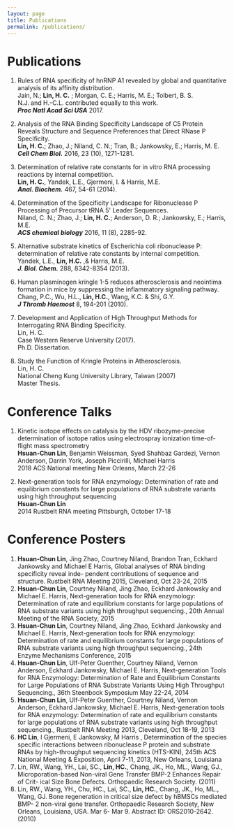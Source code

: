 ```yaml
---
layout: page
title: Publications
permalink: /publications/
---
```

# Publications
1. Rules of RNA specificity of hnRNP A1 revealed by global and quantitative analysis of its affinity distribution.\
Jain, N.; **Lin, H. C.** ; Morgan, C. E.; Harris, M. E.; Tolbert, B. S.\
N.J. and H.-C.L. contributed equally to this work.\
***Proc Natl Acad Sci USA***  2017. 

2. Analysis of the RNA Binding Specificity Landscape of C5 Protein Reveals Structure and Sequence Preferences that Direct RNase P Specificity.\
**Lin, H. C.**; Zhao, J.; Niland, C. N.; Tran, B.; Jankowsky, E.; Harris, M. E.\
***Cell Chem Biol.*** 2016, 23 (10), 1271-1281.

3. Determination of relative rate constants for in vitro RNA processing reactions by internal competition.\
   **Lin, H. C.**, Yandek, L.E., Gjermeni, I. & Harris, M.E.\
   ***Anal. Biochem.*** 467, 54-61 (2014).

4. Determination of the Specificity Landscape for Ribonuclease P Processing of Precursor tRNA 5' Leader Sequences.\
   Niland, C. N.; Zhao, J.; **Lin, H. C.**; Anderson, D. R.; Jankowsky, E.; Harris, M.E.\
   ***ACS chemical biology***  2016, 11 (8), 2285-92.

5. Alternative substrate kinetics of Escherichia coli ribonuclease P: determination of relative rate constants by internal competition.\
   Yandek, L.E., **Lin, H.C.** ,& Harris, M.E.\
   ***J. Biol. Chem.*** 288, 8342-8354 (2013).

6. Human plasminogen kringle 1-5 reduces atherosclerosis and neointima formation in mice by suppressing the inflammatory signaling pathway.\
   Chang, P.C., Wu, H.L., **Lin, H.C.**, Wang, K.C. & Shi, G.Y.\
   ***J Thromb Haemost*** 8, 194-201 (2010).

1. Development and Application of High Throughput Methods for Interrogating RNA Binding Specificity.\
   Lin, H. C.\
   Case Western Reserve University (2017).\
   Ph.D. Dissertation.

2. Study the Function of Kringle Proteins in Atherosclerosis.\
   Lin, H. C.\
   National Cheng Kung University Library, Taiwan (2007)\
   Master Thesis.

# Conference Talks

1. Kinetic isotope effects on catalysis by the HDV ribozyme-precise determination of isotope ratios using electrospray ionization time-of-flight mass spectrometry\
   **Hsuan-Chun Lin**, Benjamin Weissman, Syed Shahbaz Gardezi, Vernon Anderson, Darrin York, Joseph Piccirilli, Michael Harris\
   2018 ACS National meeting New Orleans, March 22-26

2. Next-generation tools for RNA enzymology: Determination of rate and equilibrium constants for large populations of RNA substrate variants using high throughput sequencing\
   **Hsuan-Chun Lin**\
   2014 Rustbelt RNA meeting Pittsburgh, October 17-18


# Conference Posters
1. **Hsuan-Chun Lin**, Jing Zhao, Courtney Niland, Brandon Tran, Eckhard Jankowsky and Michael E Harris, Global analyses of RNA binding specificity reveal inde- pendent contributions of sequence and structure. Rustbelt RNA Meeting 2015, Cleveland, Oct 23-24, 2015
2. **Hsuan-Chun Lin**, Courtney Niland, Jing Zhao, Eckhard Jankowsky and Michael E. Harris, Next-generation tools for RNA enzymology: Determination of rate and equilibrium constants for large populations of RNA substrate variants using high throughput sequencing., 20th Annual Meeting of the RNA Society, 2015
3. **Hsuan-Chun Lin**, Courtney Niland, Jing Zhao, Eckhard Jankowsky and Michael E. Harris, Next-generation tools for RNA enzymology: Determination of rate and equilibrium constants for large populations of RNA substrate variants using high throughput sequencing., 24th Enzyme Mechanisms Conference, 2015
4. **Hsuan-Chun Lin**, Ulf-Peter Guenther, Courtney Niland, Vernon Anderson, Eckhard Jankowsky, Michael E. Harris, Next-generation Tools for RNA Enzymology: Determination of Rate and Equilibrium Constants for Large Populations of RNA Substrate Variants Using High Throughput Sequencing., 36th Steenbock Symposium May 22-24, 2014
5. **Hsuan-Chun Lin**, Ulf-Peter Guenther, Courtney Niland, Vernon Anderson, Eckhard Jankowsky, Michael E. Harris, Next-generation tools for RNA enzymology: Determination of rate and equilibrium constants for large populations of RNA substrate variants using high throughput sequencing., Rustbelt RNA Meeting 2013, Cleveland, Oct 18-19, 2013
6. **HC Lin**, I Gjermeni, E Jankowsky, M Harris , Determination of the species specific interactions between ribonuclease P protein and substrate RNAs by high-throughput sequencing kinetics (HTS-KIN), 245th ACS National Meeting & Exposition, April 7-11, 2013, New Orleans, Louisiana
7. Lin, RW., Wang, YH., Lai, SC., **Lin, HC.**, Chang, JK., Ho, ML., Wang, GJ., Microporation-based Non-viral Gene Transfer BMP-2 Enhances Repair of Crit- ical Size Bone Defects. Orthopaedic Research Society. (2011)
8. Lin, RW., Wang, YH., Chu, HC., Lai, SC., **Lin, HC.**, Chang, JK., Ho, ML., Wang, GJ. Bone regeneration in critical size defect by hBMSCs mediated BMP- 2 non-viral gene transfer. Orthopaedic Research Society, New Orleans, Louisiana, USA. Mar 6- Mar 9. Abstract ID: ORS2010-2642. (2010)